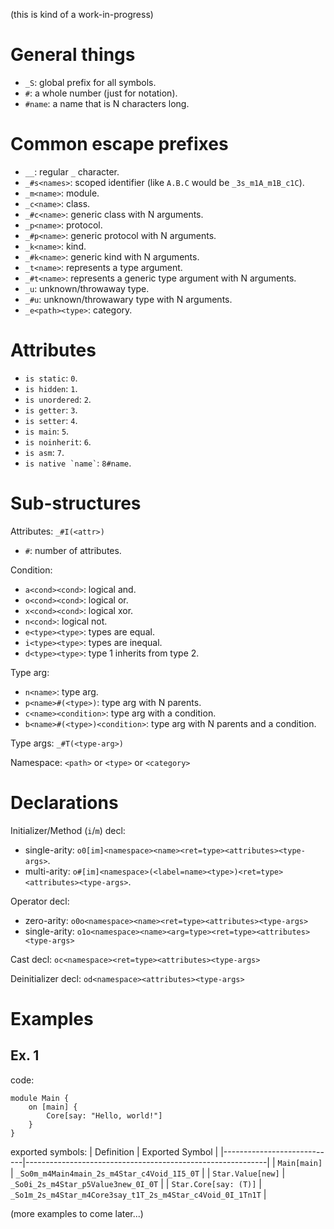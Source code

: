 (this is kind of a work-in-progress)

# General things
- `_S`: global prefix for all symbols.
- `#`: a whole number (just for notation).
- `#name`: a name that is N characters long.


# Common escape prefixes
- `__`: regular `_` character.
- `_#s<names>`: scoped identifier (like `A.B.C` would be `_3s_m1A_m1B_c1C`).
- `_m<name>`: module.
- `_c<name>`: class.
- `_#c<name>`: generic class with N arguments.
- `_p<name>`: protocol.
- `_#p<name>`: generic protocol with N arguments.
- `_k<name>`: kind.
- `_#k<name>`: generic kind with N arguments.
- `_t<name>`: represents a type argument.
- `_#t<name>`: represents a generic type argument with N arguments.
- `_u`: unknown/throwaway type.
- `_#u`: unknown/throwawary type with N arguments.
- `_e<path><type>`: category.


# Attributes
- `is static`: `0`.
- `is hidden`: `1`.
- `is unordered`: `2`.
- `is getter`: `3`.
- `is setter`: `4`.
- `is main`: `5`.
- `is noinherit`: `6`.
- `is asm`: `7`.
- `` is native `name` ``: `8#name`.


# Sub-structures
Attributes: `_#I(<attr>)`
- `#`: number of attributes.

Condition:
- `a<cond><cond>`: logical and.
- `o<cond><cond>`: logical or.
- `x<cond><cond>`: logical xor.
- `n<cond>`: logical not.
- `e<type><type>`: types are equal.
- `i<type><type>`: types are inequal.
- `d<type><type>`: type 1 inherits from type 2.

Type arg:
- `n<name>`: type arg.
- `p<name>#(<type>)`: type arg with N parents.
- `c<name><condition>`: type arg with a condition.
- `b<name>#(<type>)<condition>`: type arg with N parents and a condition.

Type args: `_#T(<type-arg>)`

Namespace: `<path>` or `<type>` or `<category>`


# Declarations
Initializer/Method (`i`/`m`) decl:
- single-arity: `o0[im]<namespace><name><ret=type><attributes><type-args>`.
- multi-arity: `o#[im]<namespace>(<label=name><type>)<ret=type><attributes><type-args>`.

Operator decl:
- zero-arity: `o0o<namespace><name><ret=type><attributes><type-args>`
- single-arity: `o1o<namespace><name><arg=type><ret=type><attributes><type-args>`

Cast decl: `oc<namespace><ret=type><attributes><type-args>`

Deinitializer decl: `od<namespace><attributes><type-args>`


# Examples

## Ex. 1
code:
```
module Main {
	on [main] {
		Core[say: "Hello, world!"]
	}
}
```
exported symbols:
|         Definition         |      Exported Symbol                                       |
|----------------------------|------------------------------------------------------------|
| `Main[main]`               | `_So0m_m4Main4main_2s_m4Star_c4Void_1I5_0T`                |
| `Star.Value[new]`          | `_So0i_2s_m4Star_p5Value3new_0I_0T`                        |
| `Star.Core[say: (T)]`      | `_So1m_2s_m4Star_m4Core3say_t1T_2s_m4Star_c4Void_0I_1Tn1T` |


(more examples to come later...)